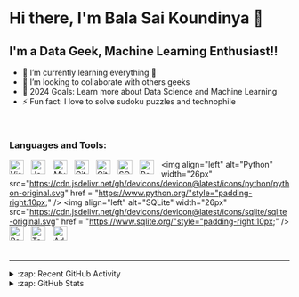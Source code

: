 # Hi there, I'm Bala Sai Koundinya 👋

## I'm a Data Geek, Machine Learning Enthusiast!!

- 🌱 I’m currently learning everything 🤣
- 👯 I’m looking to collaborate with others geeks
- 🥅 2024 Goals: Learn more about Data Science and Machine Learning
- ⚡ Fun fact: I love to solve sudoku puzzles and technophile

&nbsp;&nbsp;

### Languages and Tools:


<a><img align="left" alt="Visual Studio Code" width="26px" src="https://cdn.jsdelivr.net/gh/devicons/devicon/icons/vscode/vscode-original.svg" href = "https://code.visualstudio.com/" style="padding-right:10px;" /></a>
<a><img align="left" alt="JavaScript" width="26px" src="https://cdn.jsdelivr.net/gh/devicons/devicon/icons/javascript/javascript-original.svg" href = "https://www.javascript.com/" style="padding-right:10px;" /></a>
<a><img align="left" alt="MySQL" width="26px" src="https://cdn.jsdelivr.net/gh/devicons/devicon/icons/mysql/mysql-original.svg" href = "https://www.mysql.com/" style="padding-right:10px;" /></a>
<a><img align="left" alt="Git" width="26px" src="https://cdn.jsdelivr.net/gh/devicons/devicon/icons/git/git-original.svg" href = "https://git-scm.com/" style="padding-right:10px;" /></a>
<a><img align="left" alt="GitHub" width="26px" src="https://user-images.githubusercontent.com/3369400/139447912-e0f43f33-6d9f-45f8-be46-2df5bbc91289.png" href = "https://github.com/" style="padding-right:10px;" /></a>
<a><img align="left" alt="SQL Server" width="26px" src="https://cdn.jsdelivr.net/gh/devicons/devicon@latest/icons/microsoftsqlserver/microsoftsqlserver-original.svg" href = "https://www.microsoft.com/en-us/sql-server" style="padding-right:10px;" /></a>
<a><img align="left" alt="PostgreSQL" width="26px" src="https://cdn.jsdelivr.net/gh/devicons/devicon@latest/icons/postgresql/postgresql-original.svg" href = "https://www.postgresql.org/" style="padding-right:10px;" /></a>
<a><img align="left" alt="Python" width="26px" src="https://cdn.jsdelivr.net/gh/devicons/devicon@latest/icons/python/python-original.svg" href = "https://www.python.org/"style="padding-right:10px;" /></a>
<a><img align="left" alt="SQLite" width="26px" src="https://cdn.jsdelivr.net/gh/devicons/devicon@latest/icons/sqlite/sqlite-original.svg" href = "https://www.sqlite.org/"style="padding-right:10px;" /></a>
<a><img align="left" alt="Power BI" width="26px" src="https://upload.wikimedia.org/wikipedia/commons/c/cf/New_Power_BI_Logo.svg" href = "https://www.microsoft.com/en-us/power-platform/products/power-bi/desktop" style="padding-right:10px;" /></a>
<a><img align="left" alt="Tableau" width="26px" src="https://cdn.prod.website-files.com/61ddd0b42c51f89b7de1e910/6695bdc711b3e44bdd1031ea_63c06a0d5e580a37baf5c8bb_61ddd0b42c51f8f30fe1e9a7_logo%252520(4).png" href = "https://www.tableau.com/" style="padding-right:10px;" /></a>
<a><img align="left" alt="Advanced Excel" width="26px" src="https://upload.wikimedia.org/wikipedia/commons/3/34/Microsoft_Office_Excel_%282019%E2%80%93present%29.svg" href = "https://www.microsoft.com/en/microsoft-365/excel?market=af" style="padding-right:10px;" /></a>

<br />
<br />

---

<details>
  <summary>:zap: Recent GitHub Activity</summary>
  
<!--START_SECTION:activity-->
1. 🗣 Commented on [#68461](https://github.com/vercel/next.js/pull/68461#issuecomment-2266284188) in [vercel/next.js](https://github.com/vercel/next.js)
2. 🗣 Commented on [#64130](https://github.com/vercel/next.js/pull/64130#issuecomment-2266031546) in [vercel/next.js](https://github.com/vercel/next.js)
3. 💪 Opened PR [#68461](https://github.com/vercel/next.js/pull/68461) in [vercel/next.js](https://github.com/vercel/next.js)
4. 🗣 Commented on [#64130](https://github.com/vercel/next.js/pull/64130#issuecomment-2266021755) in [vercel/next.js](https://github.com/vercel/next.js)
5. 🗣 Commented on [#64130](https://github.com/vercel/next.js/pull/64130#issuecomment-2265702580) in [vercel/next.js](https://github.com/vercel/next.js)
<!--END_SECTION:activity-->

</details>

<details>
  <summary>:zap: GitHub Stats</summary>

  <img align="left" alt="codeSTACKr's GitHub Stats" src="https://github-readme-stats.vercel.app/api?username=codeSTACKr&show_icons=true&hide_border=false&title_color=ff652f&icon_color=FFE400&bg_color=09131B&text_color=ffffff&border_color=0c1a25" />

</details>
